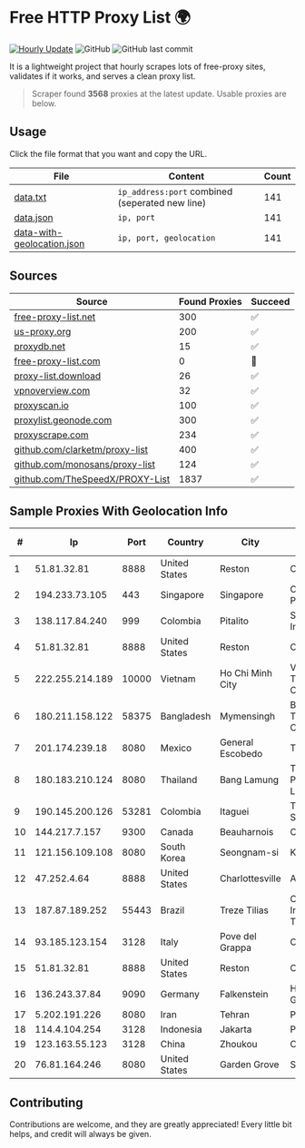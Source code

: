 
# Free HTTP Proxy List 🌍

[![Hourly Update](https://github.com/mertguvencli/http-proxy-list/actions/workflows/main.yml/badge.svg?branch=main)](https://github.com/mertguvencli/http-proxy-list/actions/workflows/main.yml)
![GitHub](https://img.shields.io/github/license/mertguvencli/http-proxy-list)
![GitHub last commit](https://img.shields.io/github/last-commit/mertguvencli/http-proxy-list)

It is a lightweight project that hourly scrapes lots of free-proxy sites, validates if it works, and serves a clean proxy list.


> Scraper found **3568** proxies at the latest update. Usable proxies are below.

## Usage

Click the file format that you want and copy the URL.


|File|Content|Count|
|----|-------|-----|
|[data.txt](https://raw.githubusercontent.com/mertguvencli/http-proxy-list/main/proxy-list/data.txt)|`ip_address:port` combined (seperated new line)|141|
|[data.json](https://raw.githubusercontent.com/mertguvencli/http-proxy-list/main/proxy-list/data.json)|`ip, port`|141|
|[data-with-geolocation.json](https://raw.githubusercontent.com/mertguvencli/http-proxy-list/main/proxy-list/data-with-geolocation.json)|`ip, port, geolocation`|141|

## Sources

|Source|Found Proxies|Succeed|
|------|-------------|-------|
|[free-proxy-list.net](https://free-proxy-list.net)|300|✅|
|[us-proxy.org](https://www.us-proxy.org)|200|✅|
|[proxydb.net](http://proxydb.net)|15|✅|
|[free-proxy-list.com](https://free-proxy-list.com/?page=&port=&type%5B%5D=http&type%5B%5D=https&up_time=0&search=Search)|0|🚫|
|[proxy-list.download](https://www.proxy-list.download/HTTP)|26|✅|
|[vpnoverview.com](https://vpnoverview.com/privacy/anonymous-browsing/free-proxy-servers)|32|✅|
|[proxyscan.io](https://www.proxyscan.io)|100|✅|
|[proxylist.geonode.com](https://proxylist.geonode.com/api/proxy-list?limit=300&page=1&sort_by=lastChecked&sort_type=desc&protocols=http,https)|300|✅|
|[proxyscrape.com](https://api.proxyscrape.com/v2/?request=displayproxies&protocol=http&timeout=10000&country=all&ssl=all&anonymity=all)|234|✅|
|[github.com/clarketm/proxy-list](https://raw.githubusercontent.com/clarketm/proxy-list/master/proxy-list-raw.txt)|400|✅|
|[github.com/monosans/proxy-list](https://raw.githubusercontent.com/monosans/proxy-list/main/proxies/http.txt)|124|✅|
|[github.com/TheSpeedX/PROXY-List](https://raw.githubusercontent.com/TheSpeedX/PROXY-List/master/http.txt)|1837|✅|


## Sample Proxies With Geolocation Info

|#|Ip|Port|Country|City|Internet Service Provider|
|-|--|----|-------|----|-------------------------|
|1|51.81.32.81|8888|United States|Reston|OVH SAS|
|2|194.233.73.105|443|Singapore|Singapore|Contabo Asia Private Limited|
|3|138.117.84.240|999|Colombia|Pitalito|Sinergy Soluciones Integrales|
|4|51.81.32.81|8888|United States|Reston|OVH SAS|
|5|222.255.214.189|10000|Vietnam|Ho Chi Minh City|VietNam Post and Telecom Corporation|
|6|180.211.158.122|58375|Bangladesh|Mymensingh|Bangladesh Telecommunications Company Ltd.|
|7|201.174.239.18|8080|Mexico|General Escobedo|Transtelco Inc|
|8|180.183.210.124|8080|Thailand|Bang Lamung|Triple T Broadband Public Company Limited|
|9|190.145.200.126|53281|Colombia|Itaguei|Telmex Colombia S.A.|
|10|144.217.7.157|9300|Canada|Beauharnois|OVH SAS|
|11|121.156.109.108|8080|South Korea|Seongnam-si|Korea Telecom|
|12|47.252.4.64|8888|United States|Charlottesville|Alibaba.com LLC|
|13|187.87.189.252|55443|Brazil|Treze Tilias|CS-NET InformÔtica e Tecnologia Ltda.|
|14|93.185.123.154|3128|Italy|Pove del Grappa|Omegacom S.R.L.S.|
|15|51.81.32.81|8888|United States|Reston|OVH SAS|
|16|136.243.37.84|9090|Germany|Falkenstein|Hetzner Online GmbH|
|17|5.202.191.226|8080|Iran|Tehran|PTS-Network|
|18|114.4.104.254|3128|Indonesia|Jakarta|PT. INDOSAT Tbk|
|19|123.163.55.123|3128|China|Zhoukou|Chinanet|
|20|76.81.164.246|8080|United States|Garden Grove|Spectrum|



## Contributing

Contributions are welcome, and they are greatly appreciated! Every
little bit helps, and credit will always be given.

